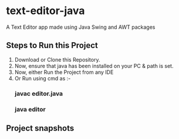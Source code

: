 # text-editor-java
A Text Editor app made using Java Swing and AWT packages

## Steps to Run this Project
1. Download or Clone this Repository. 
2. Now, ensure that java has been installed on your PC & path is set.
3. Now, either Run the Project from any IDE
4. Or Run using cmd as :- 
    ### javac editor.java
    ### java editor
    
## Project snapshots
